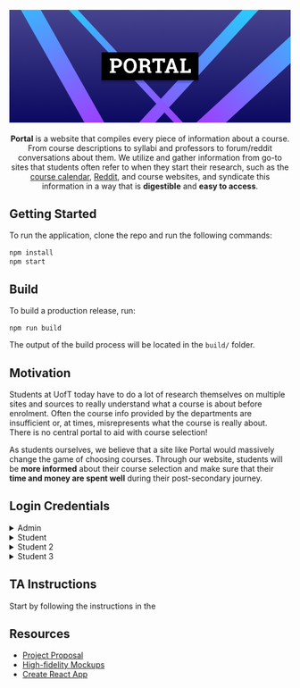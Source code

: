 <p align="center">
<img alt="Portal Banner" src="docs/banner.png">
<br/>
<br/>
<strong>Portal</strong> is a website that compiles every piece of information about a course. From course descriptions to syllabi and professors to forum/reddit conversations about them. We utilize and gather information from go-to sites that students often refer to when they start their research, such as the <a href="https://fas.calendar.utoronto.ca/">course calendar</a>, <a href="https://www.reddit.com/r/uoft">Reddit</a>, and course websites, and syndicate this information in a way that is <strong>digestible</strong> and <strong>easy to access</strong>.
</p>

## Getting Started

To run the application, clone the repo and run the following commands:

```
npm install
npm start
```

## Build

To build a production release, run:

```
npm run build
```

The output of the build process will be located in the `build/` folder.

## Motivation

Students at UofT today have to do a lot of research themselves on multiple sites and sources to really understand what a course is about before enrolment. Often the course info provided by the departments are insufficient or, at times, misrepresents what the course is really about. There is no central portal to aid with course selection!

As students ourselves, we believe that a site like Portal would massively change the game of choosing courses. Through our website, students will be **more informed** about their course selection and make sure that their **time and money are spent well** during their post-secondary journey.

## Login Credentials

<details>
 <summary>Admin</summary>
 <p>

```
Adam Prinkin
Username: admin
Pass: admin
```

</details>

<details>
 <summary>Student</summary>
 <p>
  
```
Alex Liskov
Username: user
Pass: user
```

  </p>
</details>

<details>
 <summary>Student 2</summary>
 <p>

```
Wayne Spon
Username: user2
Pass: user2
```

  </p>
</details>

<details>
 <summary>Student 3</summary>
 <p>

```
Katie Xuo
Username: user3
Pass: user3
```

  </p>
</details>

## TA Instructions

Start by following the instructions in the 


## Resources

- [Project Proposal](https://docs.google.com/document/d/1v7ISPD15b0lTbYbttDvvka7RXBrwPtEX82-_Glzvj3E/edit)
- [High-fidelity Mockups](https://www.figma.com/file/Y44QUUYGFdbpySf7wmUh9Q/Course-Portal?node-id=2988%3A540)
- [Create React App](https://github.com/facebook/create-react-app)
